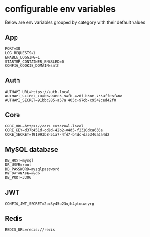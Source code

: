 # configurable env variables

Below are env variables grouped by category with their default values

## App

```
PORT=80
LOG_REQUESTS=1
ENABLE_LOGGING=1
STARTUP_CONTAINER_ENABLED=0
CONFIG_COOKIE_DOMAIN=smth
```

## Auth

```
AUTHAPI_URL=https://auth.local
AUTHAPI_CLIENT_ID=b629aec5-58fb-42df-b58e-753affe8f868
AUTHAPI_SECRET=91bbc285-a57a-405c-97cb-c9549ced42f0
```

## Core

```
CORE_URL=https://core-external.local
CORE_KEY=d37b451d-cd9d-42b2-84d5-f2310dca633a
CORE_SECRET=f91993b8-51a7-4fd7-b4dc-da5346a5a4d2
```

## MySQL database

```
DB_HOST=mysql
DB_USER=root
DB_PASSWORD=mysqlpassword
DB_DATABASE=mydb
DB_PORT=3306
```

## JWT

```
CONFIG_JWT_SECRET=2ou3y45o23ujh4gtouweyrg
```

## Redis

```
REDIS_URL=redis://redis
```
